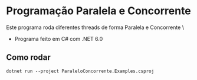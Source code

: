 # Programação Paralela e Concorrente

Este programa roda diferentes threads de forma Paralela e Concorrente \
- Programa feito em C# com .NET 6.0

## Como rodar
`dotnet run --project ParaleloConcorrente.Examples.csproj`